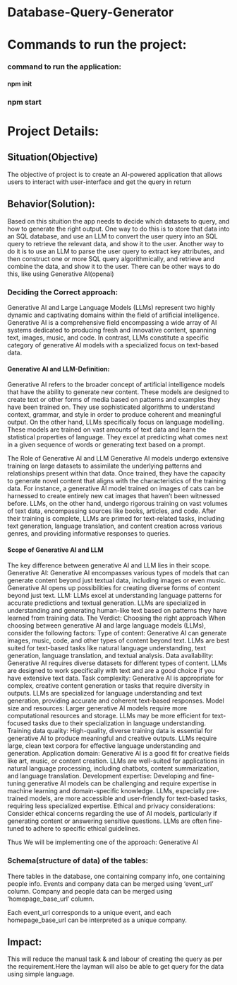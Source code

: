 # Database-Query-Generator
# Commands to run the project:
### command to run the application:
#### npm init
### npm start

# Project Details:

## Situation(Objective)
The objective of project is to create an AI-powered application that allows users
to interact with user-interface and get the query in return 

## Behavior(Solution):

Based on this situition the app needs to decide which datasets to query, and
how to generate the right output. One way to do this is to store that data into an
SQL database, and use an LLM to convert the user query into an SQL query to
retrieve the relevant data, and show it to the user. Another way to do it is to use an
LLM to parse the user query to extract key attributes, and then construct one or
more SQL query algorithmically, and retrieve and combine the data, and show it to
the user. There can be other ways to do this, like using Generative AI(openai)

### Deciding the Correct approach:

Generative AI and Large Language Models (LLMs) represent two highly dynamic and captivating domains within the field of artificial intelligence. Generative AI is a comprehensive field encompassing a wide array of AI systems dedicated to producing fresh and innovative content, spanning text, images, music, and code. In contrast, LLMs constitute a specific category of generative AI models with a specialized focus on text-based data.

#### Generative AI and LLM-Definition:
Generative AI refers to the broader concept of artificial intelligence models that have the ability to generate new content. These models are designed to create text or other forms of media based on patterns and examples they have been trained on. They use sophisticated algorithms to understand context, grammar, and style in order to produce coherent and meaningful output.
On the other hand, LLMs specifically focus on language modelling. These models are trained on vast amounts of text data and learn the statistical properties of language. They excel at predicting what comes next in a given sequence of words or generating text based on a prompt.

The Role of Generative AI and LLM Generative AI models undergo extensive training on large datasets to assimilate the underlying patterns and relationships present within that data. Once trained, they have the capacity to generate novel content that aligns with the characteristics of the training data. For instance, a generative AI model trained on images of cats can be harnessed to create entirely new cat images that haven’t been witnessed before. LLMs, on the other hand, undergo rigorous training on vast volumes of text data, encompassing sources like books, articles, and code. After their training is complete, LLMs are primed for text-related tasks, including text generation, language translation, and content creation across various genres, and providing informative responses to queries.
#### Scope of Generative AI and LLM
The key difference between generative AI and LLM lies in their scope.  Generative AI: Generative AI encompasses various types of models that can generate content beyond just textual data, including images or even music. Generative AI opens up possibilities for creating diverse forms of content beyond just text.
LLM: LLMs excel at understanding language patterns for accurate predictions and textual generation. LLMs are specialized in understanding and generating human-like text based on patterns they have learned from training data.
The Verdict: Choosing the right approach
When choosing between generative AI and large language models (LLMs), consider the following factors:
Type of content: Generative AI can generate images, music, code, and other types of content beyond text. LLMs are best suited for text-based tasks like natural language understanding, text generation, language translation, and textual analysis.
 Data availability: Generative AI requires diverse datasets for different types of content. LLMs are designed to work specifically with text and are a good choice if you have extensive text data.
Task complexity: Generative AI is appropriate for complex, creative content generation or tasks that require diversity in outputs. LLMs are specialized for language understanding and text generation, providing accurate and coherent text-based responses.
 Model size and resources: Larger generative AI models require more computational resources and storage. LLMs may be more efficient for text-focused tasks due to their specialization in language understanding.
 Training data quality: High-quality, diverse training data is essential for generative AI to produce meaningful and creative outputs. LLMs require large, clean text corpora for effective language understanding and generation.
 Application domain: Generative AI is a good fit for creative fields like art, music, or content creation. LLMs are well-suited for applications in natural language processing, including chatbots, content summarization, and language translation.
 Development expertise: Developing and fine-tuning generative AI models can be challenging and require expertise in machine learning and domain-specific knowledge. LLMs, especially pre-trained models, are more accessible and user-friendly for text-based tasks, requiring less specialized expertise.
Ethical and privacy considerations: Consider ethical concerns regarding the use of AI models, particularly if generating content or answering sensitive questions. LLMs are often fine-tuned to adhere to specific ethical guidelines.

Thus We will be implementing one of the approach: Generative AI

### Schema(structure of data) of the tables:
There tables in the database, one containing company info, one containing
people info. 
Events and company data can be merged using ‘event_url’ column.
Company and people data can be merged using ‘homepage_base_url’ column.

Each event_url corresponds to a unique event, and each homepage_base_url can
be interpreted as a unique company.

## Impact:
This will reduce the manual task & and labour of creating the query as per the requirement.Here the layman will also be able to get query for the data using simple language.
